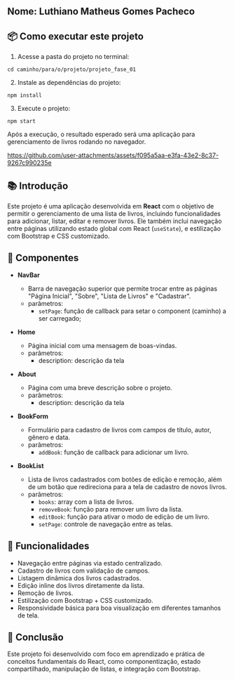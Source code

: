 ## Nome: Luthiano Matheus Gomes Pacheco

## 📦 Como executar este projeto
1. Acesse a pasta do projeto no terminal:
```
cd caminho/para/o/projeto/projeto_fase_01
```

2. Instale as dependências do projeto:
```
npm install
```

3. Execute o projeto:
```
npm start
```

Após a execução, o resultado esperado será uma aplicação para gerenciamento de livros rodando no navegador.

https://github.com/user-attachments/assets/f095a5aa-e3fa-43e2-8c37-9267c990235e


## 📚 Introdução
Este projeto é uma aplicação desenvolvida em <strong>React</strong> com o objetivo de permitir o gerenciamento de uma lista de livros, incluindo funcionalidades para adicionar, listar, editar e remover livros. Ele também inclui navegação entre páginas utilizando estado global com React (<code>useState</code>), e estilização com Bootstrap e CSS customizado.

## 🧩 Componentes
- <strong>NavBar</strong>
  - Barra de navegação superior que permite trocar entre as páginas "Página Inicial", "Sobre", "Lista de Livros" e "Cadastrar".
  - parâmetros:
    - <code>setPage</code>: função de callback para setar o component (caminho) a ser carregado;

- <strong>Home</strong>
  - Página inicial com uma mensagem de boas-vindas.
  - parâmetros:
    - description: descrição da tela

- <strong>About</strong>
    - Página com uma breve descrição sobre o projeto.
    - parâmetros:
      - description: descrição da tela
  
- <strong>BookForm</strong>
    - Formulário para cadastro de livros com campos de título, autor, gênero e data.
    - parâmetros:
      - <code>addBook</code>: função de callback para adicionar um livro.
  
- <strong>BookList</strong>
    - Lista de livros cadastrados com botões de edição e remoção, além de um botão que redireciona para a tela de cadastro de novos livros.
    - parâmetros:
      - <code>books</code>: array com a lista de livros.
      - <code>removeBook</code>: função para remover um livro da lista.
      - <code>editBook</code>: função para ativar o modo de edição de um livro.
      - <code>setPage</code>: controle de navegação entre as telas.

## 🧠 Funcionalidades
- Navegação entre páginas via estado centralizado.
- Cadastro de livros com validação de campos.
- Listagem dinâmica dos livros cadastrados.
- Edição inline dos livros diretamente da lista.
- Remoção de livros.
- Estilização com Bootstrap + CSS customizado.
- Responsividade básica para boa visualização em diferentes tamanhos de tela.

## 🚀 Conclusão
  Este projeto foi desenvolvido com foco em aprendizado e prática de conceitos fundamentais do React, como componentização, estado compartilhado, manipulação de listas, e integração com Bootstrap.
